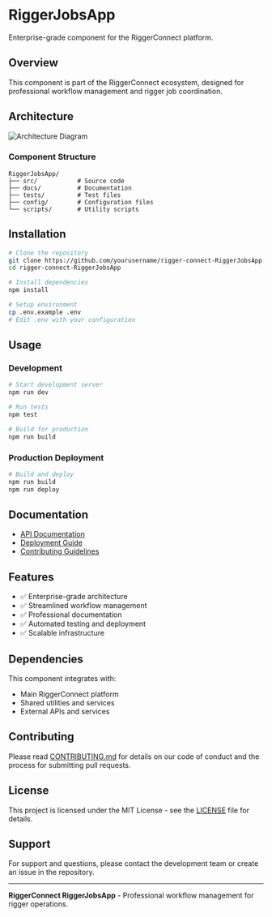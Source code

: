 # RiggerJobsApp

Enterprise-grade component for the RiggerConnect platform.

## Overview

This component is part of the RiggerConnect ecosystem, designed for professional workflow management and rigger job coordination.

## Architecture

![Architecture Diagram](./docs/architecture-diagram.png)

### Component Structure

```
RiggerJobsApp/
├── src/           # Source code
├── docs/          # Documentation
├── tests/         # Test files
├── config/        # Configuration files
└── scripts/       # Utility scripts
```

## Installation

```bash
# Clone the repository
git clone https://github.com/yourusername/rigger-connect-RiggerJobsApp.git
cd rigger-connect-RiggerJobsApp

# Install dependencies
npm install

# Setup environment
cp .env.example .env
# Edit .env with your configuration
```

## Usage

### Development

```bash
# Start development server
npm run dev

# Run tests
npm test

# Build for production
npm run build
```

### Production Deployment

```bash
# Build and deploy
npm run build
npm run deploy
```

## Documentation

- [API Documentation](./docs/api.md)
- [Deployment Guide](./docs/deployment.md)
- [Contributing Guidelines](./CONTRIBUTING.md)

## Features

- ✅ Enterprise-grade architecture
- ✅ Streamlined workflow management
- ✅ Professional documentation
- ✅ Automated testing and deployment
- ✅ Scalable infrastructure

## Dependencies

This component integrates with:
- Main RiggerConnect platform
- Shared utilities and services
- External APIs and services

## Contributing

Please read [CONTRIBUTING.md](./CONTRIBUTING.md) for details on our code of conduct and the process for submitting pull requests.

## License

This project is licensed under the MIT License - see the [LICENSE](./LICENSE) file for details.

## Support

For support and questions, please contact the development team or create an issue in the repository.

---

**RiggerConnect RiggerJobsApp** - Professional workflow management for rigger operations.
